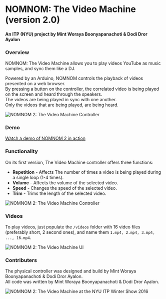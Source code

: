 # NOMNOM: The Video Machine (version 2.0)
#### An ITP (NYU) project by Mint Woraya Boonyapanachoti & Dodi Dror Ayalon




### Overview

NOMNOM: The Video Machine allows you to play videos YouTube as music samples, and sync them like a DJ.  

Powered by an Arduino, NOMNOM controls the playback of videos presented on a web browser.  
By pressing a button on the controller, the correlated video is being played on the screen and heard through the speakers.  
The videos are being played in sync with one another.  
Only the videos that are being played, are being heard.  

![NOMNOM 2: The Video Machine Controller](https://github.com/dodiku/the_video_machine_v2/blob/master/images/top+(1).jpg)

  
### Demo

[Watch a demo of NOMNOM 2 in action](https://www.youtube.com/watch?v=qz55SNFeUBI)

### Functionality
On its first version, The Video Machine controller offers three functions:
- **Repetition** - Affects The number of times a video is being played during a single loop (1-4 times).
- **Volume** - Affects the volume of the selected video.
- **Speed** - Changes the speed of the selected video.
- **Trim** - Trims the length of the selected video.

![NOMNOM 2: The Video Machine Controller](https://github.com/dodiku/the_video_machine_v2/blob/master/images/IMG_9798_small.jpg)


### Videos
To play videos, just populate the `/videos` folder with 16 video files (preferably short, 2 second ones), and name them `1.mp4, 2.mp4, 3.mp4, ..., 16.mp4`.

![NOMNOM 2: The Video Machine UI](https://github.com/dodiku/the_video_machine_v2/blob/master/images/UI.gif)

### Contributers
The physical controller was designed and build by Mint Woraya Boonyapanachoti & Dodi Dror Ayalon.  
All code was written by Mint Woraya Boonyapanachoti & Dodi Dror Ayalon.

![NOMNOM 2: The Video Machine at the NYU ITP Winter Show 2016](https://github.com/dodiku/the_video_machine_v2/blob/master/images/DSCF4845_small)
